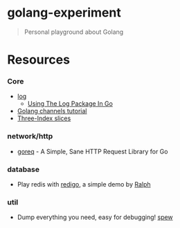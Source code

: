 # golang-experiment

> Personal playground about Golang

# Resources

### Core

* [log](http://golang.org/pkg/log/)
  * [Using The Log Package In Go](http://www.goinggo.net/2013/11/using-log-package-in-go.html)
* [Golang channels tutorial](http://guzalexander.com/2013/12/06/golang-channels-tutorial.html)
* [Three-Index slices](http://www.goinggo.net/2013/12/three-index-slices-in-go-12.html)

### network/http

* [goreq](https://github.com/franela/goreq) - A Simple, Sane HTTP Request Library for Go

### database

* Play redis with [redigo](https://github.com/garyburd/redigo), a simple demo by [Ralph](https://coderwall.com/p/unklzq)

### util

* Dump everything you need, easy for debugging! [spew](https://github.com/davecgh/go-spew)
